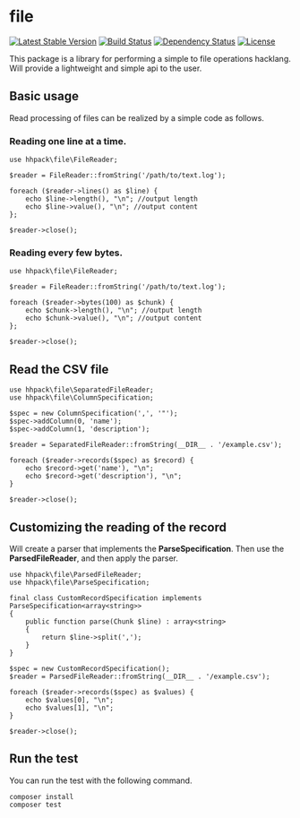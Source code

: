 file
======================================================

[![Latest Stable Version](https://poser.pugx.org/hhpack/file/v/stable)](https://packagist.org/packages/hhpack/file)
[![Build Status](https://travis-ci.org/hhpack/file.svg?branch=master)](https://travis-ci.org/hhpack/file)
[![Dependency Status](https://www.versioneye.com/user/projects/56239db636d0ab0016000be8/badge.svg?style=flat)](https://www.versioneye.com/user/projects/56239db636d0ab0016000be8)
[![License](https://poser.pugx.org/hhpack/file/license)](https://packagist.org/packages/hhpack/file)

This package is a library for performing a simple to file operations hacklang.  
Will provide a lightweight and simple api to the user.


Basic usage
------------------------------------------------------

Read processing of files can be realized by a simple code as follows.

### Reading one line at a time.

```hack
use hhpack\file\FileReader;

$reader = FileReader::fromString('/path/to/text.log');

foreach ($reader->lines() as $line) {
	echo $line->length(), "\n"; //output length
	echo $line->value(), "\n"; //output content
};

$reader->close();
```

### Reading every few bytes.

```hack
use hhpack\file\FileReader;

$reader = FileReader::fromString('/path/to/text.log');

foreach ($reader->bytes(100) as $chunk) {
	echo $chunk->length(), "\n"; //output length
	echo $chunk->value(), "\n"; //output content
};

$reader->close();
```

Read the CSV file
------------------------------------------------------

```hack
use hhpack\file\SeparatedFileReader;
use hhpack\file\ColumnSpecification;

$spec = new ColumnSpecification(',', '"');
$spec->addColumn(0, 'name');
$spec->addColumn(1, 'description');

$reader = SeparatedFileReader::fromString(__DIR__ . '/example.csv');

foreach ($reader->records($spec) as $record) {
    echo $record->get('name'), "\n";
    echo $record->get('description'), "\n";
}

$reader->close();
```

Customizing the reading of the record
------------------------------------------------------

Will create a parser that implements the **ParseSpecification**.
Then use the **ParsedFileReader**, and then apply the parser.

```hack
use hhpack\file\ParsedFileReader;
use hhpack\file\ParseSpecification;

final class CustomRecordSpecification implements ParseSpecification<array<string>>
{
    public function parse(Chunk $line) : array<string>
    {
        return $line->split(',');
    }
}

$spec = new CustomRecordSpecification();
$reader = ParsedFileReader::fromString(__DIR__ . '/example.csv');

foreach ($reader->records($spec) as $values) {
    echo $values[0], "\n";
    echo $values[1], "\n";
}

$reader->close();
```

Run the test
------------------------------------------------

You can run the test with the following command.

	composer install
	composer test
